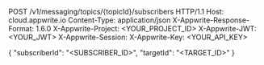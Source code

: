 POST /v1/messaging/topics/{topicId}/subscribers HTTP/1.1
Host: cloud.appwrite.io
Content-Type: application/json
X-Appwrite-Response-Format: 1.6.0
X-Appwrite-Project: <YOUR_PROJECT_ID>
X-Appwrite-JWT: <YOUR_JWT>
X-Appwrite-Session: 
X-Appwrite-Key: <YOUR_API_KEY>

{
  "subscriberId": "<SUBSCRIBER_ID>",
  "targetId": "<TARGET_ID>"
}
